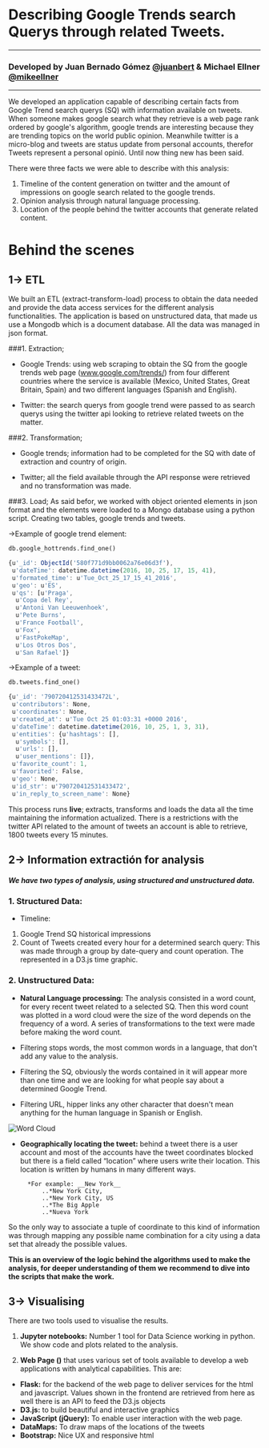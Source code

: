 # Describing Google Trends search Querys through related Tweets.
***

### Developed by Juan Bernado Gómez [@juanbert](https://twitter.com/Juanbert) & Michael Ellner [@mikeellner](https://twitter.com/mikeellner)

***

We developed an application capable of describing certain facts from Google Trend search querys (SQ) with information available on tweets. When someone makes google search what they retrieve is a web page rank ordered by google's algorithm, google trends are interesting because they are trending topics on the world public opinion. Meanwhile twitter is a micro-blog and tweets are status update from personal  accounts, therefor Tweets represent a personal opinió. Until now thing new has been said.  


There were three facts we were able to describe with this analysis: 
1. Timeline of the content generation on twitter and the amount of impressions on google search related to the google trends.
2. Opinion analysis through natural language processing.
3. Location of the people behind the twitter accounts that generate related content.  


# Behind the scenes

## 1-> ETL

We built an ETL (extract-transform-load) process to obtain the data needed and provide the data access services for the different analysis functionalities.  The application is based on unstructured data, that made us use a Mongodb which is a document database. All the data was managed in json format.


###1. Extraction; 

* Google Trends: using web scraping to obtain the SQ from the google  trends web page (www.google.com/trends/) from four different countries where the service is available (Mexico, United States, Great Britain, Spain) and two different languages (Spanish and English).

* Twitter: the search querys from google trend were passed to as search querys using the twitter api looking to retrieve related tweets on the matter.

###2. Transformation; 

* Google trends; information had to be completed for the SQ with date of extraction and country of origin.
	
* Twitter; all the field available through the API response were retrieved and no transformation was made.

###3. Load; 
As said befor, we worked with object oriented elements in json format and the elements were loaded to a Mongo database using a python script. Creating two tables, google trends and tweets. 

->Example of google trend element:

```python
db.google_hottrends.find_one()
```

```javascript
{u'_id': ObjectId('580f771d9bb0062a76e06d3f'),
 u'dateTime': datetime.datetime(2016, 10, 25, 17, 15, 41),
 u'formated_time': u'Tue_Oct_25_17_15_41_2016',
 u'geo': u'ES',
 u'qs': [u'Praga',
  u'Copa del Rey',
  u'Antoni Van Leeuwenhoek',
  u'Pete Burns',
  u'France Football',
  u'Fox',
  u'FastPokeMap',
  u'Los Otros Dos',
  u'San Rafael']}

```

->Example of a tweet:


```python
db.tweets.find_one()
```

```javascript
{u'_id': '790720412531433472L',
 u'contributors': None,
 u'coordinates': None,
 u'created_at': u'Tue Oct 25 01:03:31 +0000 2016',
 u'dateTime': datetime.datetime(2016, 10, 25, 1, 3, 31),
 u'entities': {u'hashtags': [],
  u'symbols': [],
  u'urls': [],
  u'user_mentions': []},
 u'favorite_count': 1,
 u'favorited': False,
 u'geo': None,
 u'id_str': u'790720412531433472',
 u'in_reply_to_screen_name': None}
```

This process runs __live__; extracts, transforms and loads the data all the time maintaining the information actualized. There is a restrictions with the twitter API related to the amount of tweets an account is able to retrieve, 1800 tweets every 15 minutes. 


## 2-> Information extractión for analysis 

##### We have two types of analysis, using structured and unstructured data. 


### 1. Structured Data:

* Timeline: 
1. Google Trend SQ historical impressions 
2. Count of Tweets created every hour for a determined search query: This was made through a group by
date-query and count operation. The represented in a D3.js time graphic.
 
### 2. Unstructured Data:

* **__Natural Language processing:__** The analysis consisted in a word count,  for every recent tweet related to a selected SQ. Then this word count was plotted in a word cloud were the size of the word depends on the frequency of a word.
A series of transformations to the text were made before making the word count.

* Filtering stops words, the most common words in a language, that don't add any value to the analysis.
* Filtering the SQ, obviously the words contained in it will appear more than one time and we are looking for what people say about a determined Google Trend.
* Filtering URL, hipper links any other character that doesn't mean anything for the human language in Spanish or English. 

![Word Cloud](./images/word_cloud.JPG=100x20)

* **__Geographically locating the tweet:__** behind a tweet there is a user account and most of the accounts have the tweet coordinates blocked but there is a field called “location” where users write their location. This location is written by humans in many different ways. 

		*For example: __New York__
			..*New York City,
			..*New York City, US
			..*The Big Apple
			..*Nueva York

So the only way to associate a tuple of coordinate to this kind of information was through mapping any possible name combination for a city using a data set that already the possible values.      
		
__This is an overview of the logic behind the algorithms used to make the analysis, for deeper understanding of them we recommend to dive into the scripts that make the work.__


## 3-> Visualising  


There are two tools used to visualise the results.

1. __Jupyter notebooks:__ Number 1 tool for Data Science working in python. We show code and plots related to the analysis.     

1. __Web Page ()__ that uses various set of tools available to develop a web applications with analytical capabilities. This are: 

* __Flask:__ for the backend of the web page to deliver services for the html and javascript. Values shown in the frontend are retrieved from here as well there is an API to feed the D3.js objects 
* __D3.js:__ to build beautiful and interactive graphics
* __JavaScript (jQuery):__ To enable user interaction with the web page.
* __DataMaps:__ To draw maps of the locations of the tweets 
* __Bootstrap:__ Nice UX and responsive html 




